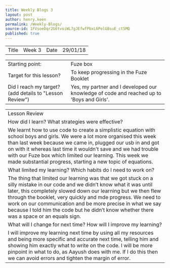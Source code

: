 ```yaml
---
title: Weekly Blogs 3
layout: post
author: henry.keen
permalink: /Weekly-Blogs/
source-id: 1FVsoeDqr2G6tvoiWL7gJEfwfPbxL6PolGBsuE_ct5MQ
published: true
---
```

<table>
  <tr>
    <td>Title</td>
    <td>Week 3</td>
    <td>Date</td>
    <td>29/01/18</td>
  </tr>
</table>


<table>
  <tr>
    <td>Starting point:</td>
    <td>Fuze box</td>
  </tr>
  <tr>
    <td>Target for this lesson?</td>
    <td>To keep progressing in the Fuze Booklet</td>
  </tr>
  <tr>
    <td>Did I reach my target? 
(add details to "Lesson Review")</td>
    <td> Yes, my partner and I developed our knowledge of code and reached up to 'Boys and Girls'.</td>
  </tr>
</table>


<table>
  <tr>
    <td>Lesson Review</td>
  </tr>
  <tr>
    <td>How did I learn? What strategies were effective? </td>
  </tr>
  <tr>
    <td>We learnt how to use code to create a simplistic equation with school boys and girls. We were a lot more organised this week than last week because we came in, plugged our usb in and got on with it whereas last time it wouldn't save and we had trouble with our Fuze box which limited our learning. This week we made substantial progress, starting a new topic of equations.</td>
  </tr>
  <tr>
    <td>What limited my learning? Which habits do I need to work on? </td>
  </tr>
  <tr>
    <td>The thing that limited our learning was that we got stuck on a silly mistake in our code and we didn’t know what it was until later, this completely slowed down our learning but we then flew through the booklet, very quickly and mde progress. We need to work on our communication and be more precise in what we say because I told him the code but he didn’t know whether there was a space or an equals sign.</td>
  </tr>
  <tr>
    <td>What will I change for next time? How will I improve my learning?</td>
  </tr>
  <tr>
    <td>I will improve my learning next time by using all my resources and being more specific and accurate next time, telling him and showing him exactly what to write on the code. I will be more pinpoint in what to do, as Aayush does with me. If I do this then we can avoid errors and tighten the margin of error.</td>
  </tr>
</table>


